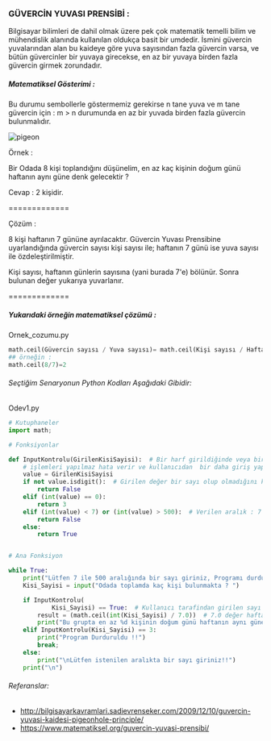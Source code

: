 

### GÜVERCİN YUVASI PRENSİBİ :

Bilgisayar bilimleri de dahil olmak üzere pek çok matematik temelli bilim ve mühendislik alanında kullanılan oldukça basit bir umdedir. İsmini güvercin yuvalarından alan bu kaideye göre yuva sayısından fazla güvercin varsa, ve bütün güvercinler bir yuvaya girecekse, en az bir yuvaya birden fazla güvercin girmek zorundadır.

##### Matematiksel Gösterimi :
Bu durumu sembollerle göstermemiz gerekirse n tane yuva ve m tane güvercin için :
m > n durumunda en az bir yuvada birden fazla güvercin bulunmalıdır.



![pigeon](https://user-images.githubusercontent.com/10710980/54494415-121e4980-48eb-11e9-95e9-33fc19a288f2.png)




Örnek :

Bir Odada 8 kişi toplandığını düşünelim, en az kaç kişinin doğum günü haftanın aynı güne denk gelecektir ? 

Cevap : 2 kişidir.

=============

Çözüm :

8 kişi haftanın 7 gününe ayrılacaktır.
Güvercin Yuvası Prensibine uyarlandığında güvercin sayısı kişi sayısı ile; haftanın 7 günü ise yuva sayısı ile özdeleştirilmiştir.

Kişi sayısı, haftanın günlerin sayısına (yani burada 7'e) bölünür. Sonra bulunan değer yukarıya yuvarlanır.

=============



##### Yukarıdaki örneğin matematiksel çözümü :

Ornek_cozumu.py
```python
math.ceil(Güvercin sayısı / Yuva sayısı)= math.ceil(Kişi sayısı / Haftanın gün sayısı)
## örneğin :
math.ceil(8/7)=2
```

###### Seçtiğim Senaryonun Python Kodları Aşağıdaki Gibidir:

Odev1.py
```python
# Kutuphaneler
import math;

# Fonksiyonlar

def InputKontrolu(GirilenKisiSayisi):  # Bir harf girildiğinde veya bir negatif sayı girildiğinde matematik
    # işlemleri yapılmaz hata verir ve kullanıcıdan  bir daha giriş yapılmasını istenir.
    value = GirilenKisiSayisi
    if not value.isdigit():  # Girilen değer bir sayı olup olmadığını kontrol ediliyor
        return False
    elif (int(value) == 0):
        return 3
    elif (int(value) < 7) or (int(value) > 500):  # Verilen aralık : 7 ile 500 kişi arasında olması kontrolu
        return False
    else:
        return True


# Ana Fonksiyon

while True:
    print("Lütfen 7 ile 500 aralığında bir sayı giriniz, Programı durdurmak için 0 numarasına basınız!!")
    Kisi_Sayisi = input("Odada toplamda kaç kişi bulunmakta ? ")

    if InputKontrolu(
            Kisi_Sayisi) == True:  # Kullanıcı tarafindan girilen sayı kriterlerin içinde ise: Güvercin Yuvası Prensibi Uygulanıyor ve odadaki toplanan kişi sayısı haftanın 7 gününe bölünür
        result = (math.ceil(int(Kisi_Sayisi) / 7.0))  # 7.0 değer haftanın günlerine ait
        print("Bu grupta en az %d kişinin doğum günü haftanın aynı güne denk gelecektir !!" %result)
    elif InputKontrolu(Kisi_Sayisi) == 3:
        print("Program Durduruldu !!")
        break;
    else:
        print("\nLütfen istenilen aralıkta bir sayı giriniz!!")
    print("\n")


```

###### Referanslar:
* http://bilgisayarkavramlari.sadievrenseker.com/2009/12/10/guvercin-yuvasi-kaidesi-pigeonhole-principle/
* https://www.matematiksel.org/guvercin-yuvasi-prensibi/
